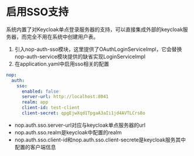# 启用SSO支持

系统内置了对Keycloak单点登录服务器的支持，可以直接集成外部的keycloak服务器，而完全不用在系统中创建用户表。

1. 引入nop-auth-sso模块，这里提供了OAuthLoginServiceImpl，它会替换nop-auth-service模块提供的缺省实现LoginServiceImpl
2. 在application.yaml中启用sso相关的配置
```yaml
nop:
  auth:
    sso:
      enabled: false
      server-url: http://localhost:8041
      realm: app
      client-id: test-client
      client-secret: qpgEjwXqd1TpgaA3aIi1jd4AVTLCrs8o
```

* nop.auth.sso.server-url对应与keycloak单点服务器的url
* nop.auth.sso.realm是keycloak中配置的realm
* nop.auth.sso.client-id和nop.auth.sso.client-secrete是keycloak服务其中配置的客户端信息
